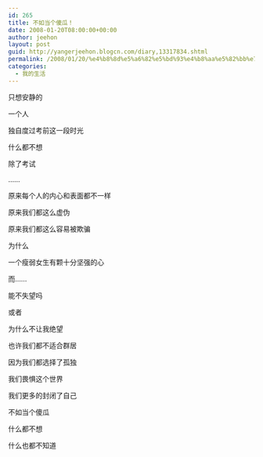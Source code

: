 ```yaml
---
id: 265
title: 不如当个傻瓜！
date: 2008-01-20T08:00:00+00:00
author: jeehon
layout: post
guid: http://yangerjeehon.blogcn.com/diary,13317834.shtml
permalink: /2008/01/20/%e4%b8%8d%e5%a6%82%e5%bd%93%e4%b8%aa%e5%82%bb%e7%93%9c%ef%bc%81/
categories:
  - 我的生活
---
```

只想安静的
  
一个人
  
独自度过考前这一段时光
  
什么都不想
  
除了考试
  
……
  
原来每个人的内心和表面都不一样
  
原来我们都这么虚伪
  
原来我们都这么容易被欺骗
  
为什么
  
一个瘦弱女生有颗十分坚强的心
  
而……

能不失望吗
  
或者
  
为什么不让我绝望
  
也许我们都不适合群居
  
因为我们都选择了孤独
  
我们畏惧这个世界
  
我们更多的封闭了自己
  
不如当个傻瓜
  
什么都不想
  
什么也都不知道